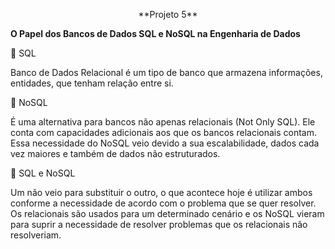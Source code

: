 <p align="center">
**Projeto 5**

**O Papel dos Bancos de Dados SQL e NoSQL na Engenharia de Dados**
</p>

	SQL

Banco de Dados Relacional é um tipo de banco que armazena informações, entidades, que tenham relação entre si. 

	NoSQL

É uma alternativa para bancos não apenas relacionais (Not Only SQL). Ele conta com capacidades adicionais aos que os bancos relacionais contam. Essa necessidade do NoSQL veio devido a sua escalabilidade, dados cada vez maiores e também de dados não estruturados. 

	SQL e NoSQL

Um não veio para substituir o outro, o que acontece hoje é utilizar ambos conforme a necessidade de acordo com o problema que se quer resolver. Os relacionais são usados para um determinado cenário e os NoSQL vieram para suprir a necessidade de resolver problemas que os relacionais não resolveriam. 



